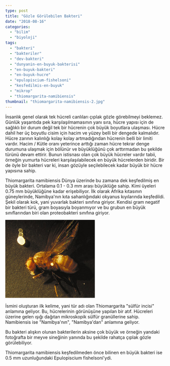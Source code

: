 ```yaml
---
type: post
title: "Gözle Görülebilen Bakteri"
date: "2018-08-16"
categories: 
  - "bilim"
  - "biyoloji"
tags: 
  - "bakteri"
  - "bakteriler"
  - "dev-bakteri"
  - "dunyanin-en-buyuk-bakterisi"
  - "en-buyuk-bakteri"
  - "en-buyuk-hucre"
  - "epulopiscium-fishelsoni"
  - "kesfedilmis-en-buyuk"
  - "mikrop"
  - "thiomargarita-namibiensis"
thumbnail: "thiomargarita-namibiensis-2.jpg"
---
```


İnsanlık genel olarak tek hücreli canlıları çıplak gözle görebilmeyi beklemez. Günlük yaşantıda pek karşılaşılmamasının yanı sıra, hücre yapısı için de sağlıklı bir durum değil tek bir hücrenin çok büyük boyutlara ulaşması. Hücre dahil her üç boyutlu cisim için hacim ve yüzey belli bir dengede kalmalıdır. Hücre zarının kalınlığı kolay kolay artmadığından hücrenin belli bir limiti vardır. Hacim / Kütle oranı yeterince arttığı zaman hücre tekrar denge durumuna ulaşmak için bölünür ve büyüklüğünü çok arttırmadan bu şekilde türünü devam ettirir. Bunun istisnası olan çok büyük hücreler vardır tabii, örneğin yumurta hücreleri karşılaşılabilecek en büyük hücrelerden biridir. Bir de öyle bir bakteri var ki, insan gözüyle seçilebilecek kadar büyük bir hücre yapısına sahip.

Thiomargarita namibiensis Dünya üzerinde bu zamana dek keşfedilmiş en büyük bakteri. Ortalama 0.1 - 0.3 mm arası büyüklüğe sahip. Kimi üyeleri 0.75 mm büyüklüğüne kadar erişebiliyor. İlk olarak Afrika kıtasının güneylerinde, Namibya'nın kıta sahanlığındaki okyanus kıyılarında keşfedildi. Şekil olarak kok, yani yuvarlak bakteri sınıfına giriyor. Kendisi gram negatif bir bakteri türü, gram boyasıyla boyanmıyor ve bu grubun en büyük sınıflarından biri olan proteobakteri sınıfına giriyor.

![Meyve sineği yanında Thiomargarita namibiensis](images/puzzle1.jpg)

İsmini oluşturan ilk kelime, yani tür adı olan Thiomargarita "sülfür incisi" anlamına geliyor. Bu, hücrelerinin görünüşüne yapılan bir atıf. Hücreleri üzerine gelen ışığı dağıtan mikroskopik sülfür granüllerine sahip. Namibiensis ise "Namibya'nın", "Namibya'dan" anlamına geliyor.

Bu bakteri alışkın olunan bakterilerin aksine çok büyük ve örneğin yandaki fotoğrafta bir meyve sineğinin yanında bu şekilde rahatça çıplak gözle görülebiliyor.

Thiomargarita namibiensis keşfedilmeden önce bilinen en büyük bakteri ise 0.5 mm uzunluğundaki Epulopiscium fishelsoni'ydi.
